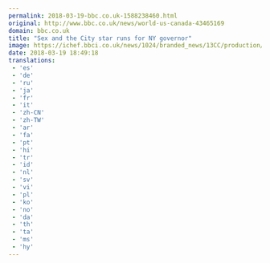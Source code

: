```yaml
---
permalink: 2018-03-19-bbc.co.uk-1588238460.html
original: http://www.bbc.co.uk/news/world-us-canada-43465169
domain: bbc.co.uk
title: "Sex and the City star runs for NY governor"
image: https://ichef.bbci.co.uk/news/1024/branded_news/13CC/production/_100486050_cynthia.jpg
date: 2018-03-19 18:49:18
translations: 
 - 'es'
 - 'de'
 - 'ru'
 - 'ja'
 - 'fr'
 - 'it'
 - 'zh-CN'
 - 'zh-TW'
 - 'ar'
 - 'fa'
 - 'pt'
 - 'hi'
 - 'tr'
 - 'id'
 - 'nl'
 - 'sv'
 - 'vi'
 - 'pl'
 - 'ko'
 - 'no'
 - 'da'
 - 'th'
 - 'ta'
 - 'ms'
 - 'hy'
---
```


